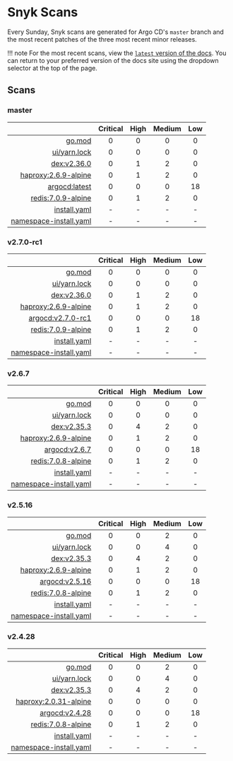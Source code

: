 # Snyk Scans

Every Sunday, Snyk scans are generated for Argo CD's `master` branch and the most recent patches of the three most
recent minor releases.

!!! note
    For the most recent scans, view the [`latest` version of the docs](https://argo-cd.readthedocs.io/en/latest/snyk/).
    You can return to your preferred version of the docs site using the dropdown selector at the top of the page.

## Scans

### master

|    | Critical | High | Medium | Low |
|---:|:--------:|:----:|:------:|:---:|
| [go.mod](master/argocd-test.html) | 0 | 0 | 0 | 0 |
| [ui/yarn.lock](master/argocd-test.html) | 0 | 0 | 0 | 0 |
| [dex:v2.36.0](master/ghcr.io_dexidp_dex_v2.36.0.html) | 0 | 1 | 2 | 0 |
| [haproxy:2.6.9-alpine](master/haproxy_2.6.9-alpine.html) | 0 | 1 | 2 | 0 |
| [argocd:latest](master/quay.io_argoproj_argocd_latest.html) | 0 | 0 | 0 | 18 |
| [redis:7.0.9-alpine](master/redis_7.0.9-alpine.html) | 0 | 1 | 2 | 0 |
| [install.yaml](master/argocd-iac-install.html) | - | - | - | - |
| [namespace-install.yaml](master/argocd-iac-namespace-install.html) | - | - | - | - |

### v2.7.0-rc1

|    | Critical | High | Medium | Low |
|---:|:--------:|:----:|:------:|:---:|
| [go.mod](v2.7.0-rc1/argocd-test.html) | 0 | 0 | 0 | 0 |
| [ui/yarn.lock](v2.7.0-rc1/argocd-test.html) | 0 | 0 | 0 | 0 |
| [dex:v2.36.0](v2.7.0-rc1/ghcr.io_dexidp_dex_v2.36.0.html) | 0 | 1 | 2 | 0 |
| [haproxy:2.6.9-alpine](v2.7.0-rc1/haproxy_2.6.9-alpine.html) | 0 | 1 | 2 | 0 |
| [argocd:v2.7.0-rc1](v2.7.0-rc1/quay.io_argoproj_argocd_v2.7.0-rc1.html) | 0 | 0 | 0 | 18 |
| [redis:7.0.9-alpine](v2.7.0-rc1/redis_7.0.9-alpine.html) | 0 | 1 | 2 | 0 |
| [install.yaml](v2.7.0-rc1/argocd-iac-install.html) | - | - | - | - |
| [namespace-install.yaml](v2.7.0-rc1/argocd-iac-namespace-install.html) | - | - | - | - |

### v2.6.7

|    | Critical | High | Medium | Low |
|---:|:--------:|:----:|:------:|:---:|
| [go.mod](v2.6.7/argocd-test.html) | 0 | 0 | 0 | 0 |
| [ui/yarn.lock](v2.6.7/argocd-test.html) | 0 | 0 | 0 | 0 |
| [dex:v2.35.3](v2.6.7/ghcr.io_dexidp_dex_v2.35.3.html) | 0 | 4 | 2 | 0 |
| [haproxy:2.6.9-alpine](v2.6.7/haproxy_2.6.9-alpine.html) | 0 | 1 | 2 | 0 |
| [argocd:v2.6.7](v2.6.7/quay.io_argoproj_argocd_v2.6.7.html) | 0 | 0 | 0 | 18 |
| [redis:7.0.8-alpine](v2.6.7/redis_7.0.8-alpine.html) | 0 | 1 | 2 | 0 |
| [install.yaml](v2.6.7/argocd-iac-install.html) | - | - | - | - |
| [namespace-install.yaml](v2.6.7/argocd-iac-namespace-install.html) | - | - | - | - |

### v2.5.16

|    | Critical | High | Medium | Low |
|---:|:--------:|:----:|:------:|:---:|
| [go.mod](v2.5.16/argocd-test.html) | 0 | 0 | 2 | 0 |
| [ui/yarn.lock](v2.5.16/argocd-test.html) | 0 | 0 | 4 | 0 |
| [dex:v2.35.3](v2.5.16/ghcr.io_dexidp_dex_v2.35.3.html) | 0 | 4 | 2 | 0 |
| [haproxy:2.6.9-alpine](v2.5.16/haproxy_2.6.9-alpine.html) | 0 | 1 | 2 | 0 |
| [argocd:v2.5.16](v2.5.16/quay.io_argoproj_argocd_v2.5.16.html) | 0 | 0 | 0 | 18 |
| [redis:7.0.8-alpine](v2.5.16/redis_7.0.8-alpine.html) | 0 | 1 | 2 | 0 |
| [install.yaml](v2.5.16/argocd-iac-install.html) | - | - | - | - |
| [namespace-install.yaml](v2.5.16/argocd-iac-namespace-install.html) | - | - | - | - |

### v2.4.28

|    | Critical | High | Medium | Low |
|---:|:--------:|:----:|:------:|:---:|
| [go.mod](v2.4.28/argocd-test.html) | 0 | 0 | 2 | 0 |
| [ui/yarn.lock](v2.4.28/argocd-test.html) | 0 | 0 | 4 | 0 |
| [dex:v2.35.3](v2.4.28/ghcr.io_dexidp_dex_v2.35.3.html) | 0 | 4 | 2 | 0 |
| [haproxy:2.0.31-alpine](v2.4.28/haproxy_2.0.31-alpine.html) | 0 | 0 | 0 | 0 |
| [argocd:v2.4.28](v2.4.28/quay.io_argoproj_argocd_v2.4.28.html) | 0 | 0 | 0 | 18 |
| [redis:7.0.8-alpine](v2.4.28/redis_7.0.8-alpine.html) | 0 | 1 | 2 | 0 |
| [install.yaml](v2.4.28/argocd-iac-install.html) | - | - | - | - |
| [namespace-install.yaml](v2.4.28/argocd-iac-namespace-install.html) | - | - | - | - |
